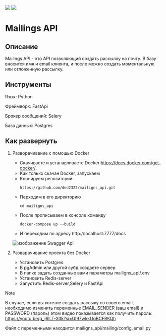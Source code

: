 <img src=https://img.shields.io/badge/python-3.9-violet> <img src=https://img.shields.io/badge/linter-black-green>
# Mailings API

## Описание
Mailings API - это API позволяющий создать рассылку на почту.
В базу вносится имя и email клиента, и после можно создать моментальную или отложенную рассылку.

## Инструменты

Язык: Python

Фреймворк: FastApi

Брокер сообщений: Selery

База данных: Postgres

## Как развернуть
1. Разворачивание с помощью Docker
    - Скачиваете и устанавливаете Docker https://docs.docker.com/get-docker/.
    - Как только скачан Docker, запускаем
    - Клонируем репозиторий
        ```
        https://github.com/ded2322/mailigns_api.git
        ```
    - Перходим в его директорию
      ```
      cd mailigns_api
      ```
    - После прописываем в консоле команду
      ```
      docker-compose up --build
      ```
    - И переходим по адресу http://localhost:7777/docs
      
    ![изображение](https://github.com/ded2322/mailigns_api/assets/151318767/e73e7604-732b-492e-9b42-4e6565f4e175)
    Swagger Api
   
2. Разварачивание проекта без Docker
   - Установить Postgres
   - В pgAdmin или другой субд создаете сервер
   - В папке задать созданные вами параметры mailigns_api/.env
   - Установить Redis-server
   - Запустить Redis-server,Selery и FastApi
> [!Note]
> В случае, если вы хотетие создать рассыку со своего email, необходимо изменить переменные EMAIL_SENDER (ваш email) и PASSWORD (пароль) этом видео показывается как получить пароль: https://youtu.be/g_j6ILT-X0k?si=UI97wkkUqBCFBKQh
> 
> Файл с переменными находится mailigns_api/mailing/config_email.py


